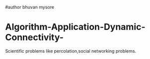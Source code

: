 #author bhuvan mysore

# Algorithm-Application-Dynamic-Connectivity-
Scientific problems like percolation,social networking problems.
